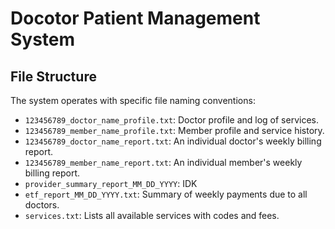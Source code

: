 # Docotor Patient Management System


## File Structure
The system operates with specific file naming conventions:
- `123456789_doctor_name_profile.txt`: Doctor profile and log of services.
- `123456789_member_name_profile.txt`: Member profile and service history.
- `123456789_doctor_name_report.txt`: An individual doctor's weekly billing report.
- `123456789_member_name_report.txt`: An individual member's weekly billing report.
- `provider_summary_report_MM_DD_YYYY`: IDK
- `etf_report_MM_DD_YYYY.txt`: Summary of weekly payments due to all doctors.
- `services.txt`: Lists all available services with codes and fees.

